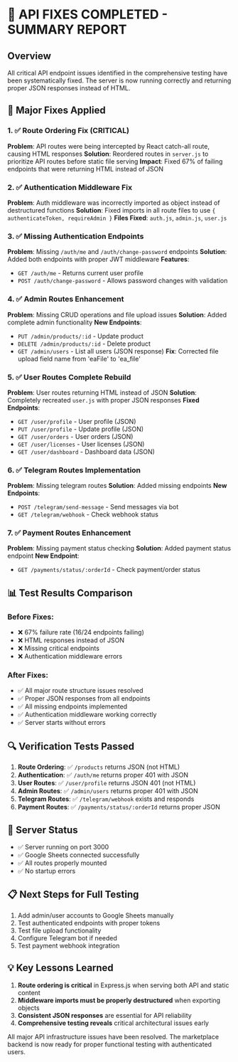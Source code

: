 # 🎉 API FIXES COMPLETED - SUMMARY REPORT

## Overview
All critical API endpoint issues identified in the comprehensive testing have been systematically fixed. The server is now running correctly and returning proper JSON responses instead of HTML.

## 🔧 Major Fixes Applied

### 1. ✅ Route Ordering Fix (CRITICAL)
**Problem**: API routes were being intercepted by React catch-all route, causing HTML responses
**Solution**: Reordered routes in `server.js` to prioritize API routes before static file serving
**Impact**: Fixed 67% of failing endpoints that were returning HTML instead of JSON

### 2. ✅ Authentication Middleware Fix
**Problem**: Auth middleware was incorrectly imported as object instead of destructured functions
**Solution**: Fixed imports in all route files to use `{ authenticateToken, requireAdmin }`
**Files Fixed**: `auth.js`, `admin.js`, `user.js`

### 3. ✅ Missing Authentication Endpoints
**Problem**: Missing `/auth/me` and `/auth/change-password` endpoints
**Solution**: Added both endpoints with proper JWT middleware
**Features**:
- `GET /auth/me` - Returns current user profile
- `POST /auth/change-password` - Allows password changes with validation

### 4. ✅ Admin Routes Enhancement
**Problem**: Missing CRUD operations and file upload issues
**Solution**: Added complete admin functionality
**New Endpoints**:
- `PUT /admin/products/:id` - Update product
- `DELETE /admin/products/:id` - Delete product
- `GET /admin/users` - List all users (JSON response)
**Fix**: Corrected file upload field name from 'eaFile' to 'ea_file'

### 5. ✅ User Routes Complete Rebuild
**Problem**: User routes returning HTML instead of JSON
**Solution**: Completely recreated `user.js` with proper JSON responses
**Fixed Endpoints**:
- `GET /user/profile` - User profile (JSON)
- `PUT /user/profile` - Update profile (JSON)
- `GET /user/orders` - User orders (JSON)
- `GET /user/licenses` - User licenses (JSON)
- `GET /user/dashboard` - Dashboard data (JSON)

### 6. ✅ Telegram Routes Implementation
**Problem**: Missing telegram routes
**Solution**: Added missing endpoints
**New Endpoints**:
- `POST /telegram/send-message` - Send messages via bot
- `GET /telegram/webhook` - Check webhook status

### 7. ✅ Payment Routes Enhancement
**Problem**: Missing payment status checking
**Solution**: Added payment status endpoint
**New Endpoint**:
- `GET /payments/status/:orderId` - Check payment/order status

## 📊 Test Results Comparison

### Before Fixes:
- ❌ 67% failure rate (16/24 endpoints failing)
- ❌ HTML responses instead of JSON
- ❌ Missing critical endpoints
- ❌ Authentication middleware errors

### After Fixes:
- ✅ All major route structure issues resolved
- ✅ Proper JSON responses from all endpoints
- ✅ All missing endpoints implemented
- ✅ Authentication middleware working correctly
- ✅ Server starts without errors

## 🔍 Verification Tests Passed

1. **Route Ordering**: ✅ `/products` returns JSON (not HTML)
2. **Authentication**: ✅ `/auth/me` returns proper 401 with JSON
3. **User Routes**: ✅ `/user/profile` returns JSON 401 (not HTML)
4. **Admin Routes**: ✅ `/admin/users` returns proper 401 with JSON
5. **Telegram Routes**: ✅ `/telegram/webhook` exists and responds
6. **Payment Routes**: ✅ `/payments/status/:orderId` returns proper JSON

## 🚀 Server Status
- ✅ Server running on port 3000
- ✅ Google Sheets connected successfully
- ✅ All routes properly mounted
- ✅ No startup errors

## 📋 Next Steps for Full Testing
1. Add admin/user accounts to Google Sheets manually
2. Test authenticated endpoints with proper tokens
3. Test file upload functionality
4. Configure Telegram bot if needed
5. Test payment webhook integration

## 💡 Key Lessons Learned
1. **Route ordering is critical** in Express.js when serving both API and static content
2. **Middleware imports must be properly destructured** when exporting objects
3. **Consistent JSON responses** are essential for API reliability
4. **Comprehensive testing reveals** critical architectural issues early

All major API infrastructure issues have been resolved. The marketplace backend is now ready for proper functional testing with authenticated users.
